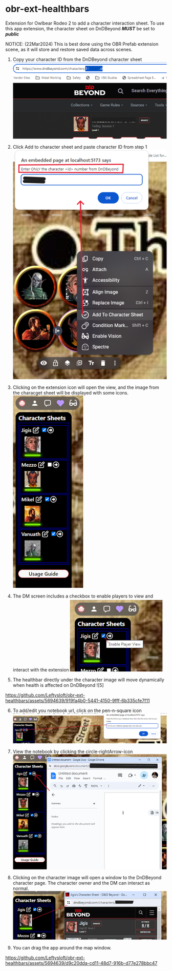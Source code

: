 # obr-ext-healthbars

Extension for Owlbear Rodeo 2 to add a character interaction sheet.
To use this app extension, the character sheet on DnDBeyond **_MUST_** be set to **_public_**

NOTICE: (22Mar2024) This is best done using the OBR Prefab extension scene, as it will store and restore saved data across scenes.

1. Copy your character ID from the DnDBeyond character sheet
   ![1](/screenshots/copy-url.png)

2. Click Add to character sheet and paste character ID from step 1
   ![2](/screenshots/add-and-paste-url.png)

3. Clicking on the extension icon will open the view, and the image from the characget sheet will be displayed with some icons.
   ![3](/screenshots/dm-view.png)

4. The DM screen includes a checkbox to enable players to view and interact with the extension
   ![4](/screenshots/enable-player-view.png)

5. The healthbar directly under the character image will move dynamically when health is affected on DnDBeyond
   ![5]

https://github.com/Leftysloft/obr-ext-healthbars/assets/5694639/919fa4b0-5441-4150-9fff-6b335cfe7f11

6. To add/edit you notebook url, click on the pen-n-square icon
   ![6](screenshots/edit-notebook-page.png)

7. View the notebook by clicking the circle-rightArrow-icon
   ![7](/screenshots/view-notebook.png)

8. Clicking on the character image will open a window to the DnDBeyond character page. The character owner and the DM can interact as normal.
   ![8](/screenshots/view-dndb-character.png)

9. You can drag the app around the map window.

https://github.com/Leftysloft/obr-ext-healthbars/assets/5694639/d9c20dda-cd11-48d7-916b-d77e278bbc47
